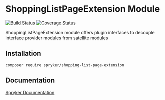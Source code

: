 # ShoppingListPageExtension Module
[![Build Status](https://travis-ci.org/spryker/shopping-list-page-extension.svg)](https://travis-ci.org/spryker/shopping-list-page-extension)
[![Coverage Status](https://coveralls.io/repos/github/spryker/shopping-list-page-extension/badge.svg)](https://coveralls.io/github/spryker/shopping-list-page-extension)

ShoppingListPageExtension module offers plugin interfaces to decouple interface provider modules from satellite modules

## Installation

```
composer require spryker/shopping-list-page-extension
```

## Documentation

[Spryker Documentation](https://academy.spryker.com/developing_with_spryker/module_guide/modules.html)
